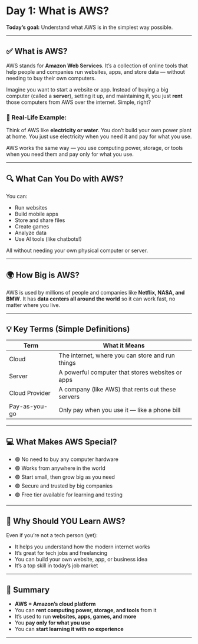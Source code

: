 # Day 1: What is AWS?

**Today’s goal:** Understand what AWS is in the simplest way possible.

---

## ✅ What is AWS?

AWS stands for **Amazon Web Services**.
It’s a collection of online tools that help people and companies run websites, apps, and store data — without needing to buy their own computers.

Imagine you want to start a website or app.
Instead of buying a big computer (called a **server**), setting it up, and maintaining it, you just **rent** those computers from AWS over the internet. Simple, right?

### 🧠 Real-Life Example:
Think of AWS like **electricity or water**.
You don’t build your own power plant at home. You just use electricity when you need it and pay for what you use.

AWS works the same way — you use computing power, storage, or tools when you need them and pay only for what you use.

---


## 🔍 What Can You Do with AWS?

You can:

- Run websites
- Build mobile apps
- Store and share files
- Create games
- Analyze data
- Use AI tools (like chatbots!)

All without needing your own physical computer or server.

---


## 🌍 How Big is AWS?

AWS is used by millions of people and companies like **Netflix, NASA, and BMW**.
It has **data centers all around the world** so it can work fast, no matter where you live.

---

## 💡 Key Terms (Simple Definitions)

| Term          | What it Means                                      |
|---------------|---------------------------------------------------|
| Cloud         | The internet, where you can store and run things |
| Server        | A powerful computer that stores websites or apps |
| Cloud Provider| A company (like AWS) that rents out these servers|
| Pay-as-you-go | Only pay when you use it — like a phone bill     |

---

## 💻 What Makes AWS Special?

- 🟢 No need to buy any computer hardware
- 🟢 Works from anywhere in the world
- 🟢 Start small, then grow big as you need
- 🟢 Secure and trusted by big companies
- 🟢 Free tier available for learning and testing

---




## 🎯 Why Should YOU Learn AWS?

Even if you’re not a tech person (yet):

- It helps you understand how the modern internet works
- It’s great for tech jobs and freelancing
- You can build your own website, app, or business idea
- It’s a top skill in today’s job market

---



## 📝 Summary

- **AWS = Amazon’s cloud platform**
- You can **rent computing power, storage, and tools** from it
- It’s used to run **websites, apps, games, and more**
- You **pay only for what you use**
- You can **start learning it with no experience**

---
